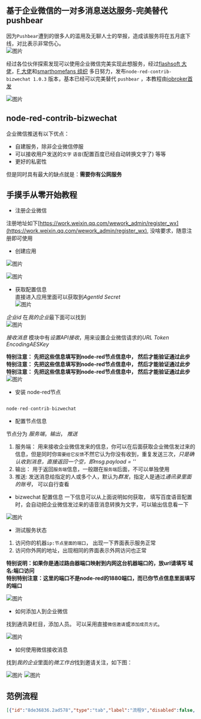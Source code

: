 基于企业微信的一对多消息送达服务-完美替代pushbear
----

因为`Pushbear`遭到的很多人的滥用及无聊人士的举报，造成该服务将在五月底下线，对比表示非常伤心。  
![图片](https://raw.githubusercontent.com/FlashSoft/node-red-contrib-bizwechat/master/images/1.png)

经过各位伙伴探索发现可以使用企业微信完美实现此想服务，经过[flashsoft 大佬](https://github.com/FlashSoft/)，[F 大佬](https://github.com/Lumy88)和[smarthomefans 组织](https://github.com/smarthomefans) 多日努力，发布`node-red-contrib-bizwechat 1.0.3` 版本，基本已经可以完美替代 `pushbear`  ，本教程由[iobroker首发](https://bbs.iobroker.cn/forum.php?mod=viewthread&tid=118&page=1&extra=#pid226)

![图片](https://raw.githubusercontent.com/FlashSoft/node-red-contrib-bizwechat/master/images/2.jpg)




node-red-contrib-bizwechat 
---
企业微信推送有以下优点：  
* 自建服务，除非企业微信停服
* 可以接收用户发送的`文字` `语音`(配置百度已经自动转换文字了) 等等
* 更好的私密性

但是同时具有最大的缺点就是：**需要你有公网服务**


手摸手从零开始教程
----
* 注册企业微信

注册地址如下[https://work.weixin.qq.com/wework_admin/register_wx](https://work.weixin.qq.com/wework_admin/register_wx), 没啥要求，随意注册即可使用

* 创建应用

![图片](https://raw.githubusercontent.com/FlashSoft/node-red-contrib-bizwechat/master/images/3.png)

![图片](https://raw.githubusercontent.com/FlashSoft/node-red-contrib-bizwechat/master/images/4.png)

* 获取配置信息  
直接进入应用里面可以获取到*AgentId* *Secret*  
![图片](https://raw.githubusercontent.com/FlashSoft/node-red-contrib-bizwechat/master/images/5.png)

*企业id* 在*我的企业*最下面可以找到  
![图片](https://raw.githubusercontent.com/FlashSoft/node-red-contrib-bizwechat/master/images/7.png)

*接收消息* 模块中有*设置API接收*，用来设置企业微信请求的*URL* *Token* *EncodingAESKey*  

**特别注意： 先把这些信息填写到node-red节点信息中， 然后才能验证通过此步**  
**特别注意： 先把这些信息填写到node-red节点信息中， 然后才能验证通过此步**  
**特别注意： 先把这些信息填写到node-red节点信息中， 然后才能验证通过此步**  
![图片](https://raw.githubusercontent.com/FlashSoft/node-red-contrib-bizwechat/master/images/6.png)

* 安装 node-red节点

```js

node-red-contrib-bizwechat
```

* 配置节点信息

节点分为 *服务端*，*输出*， *推送*    
  1. 服务端： 用来接收企业微信发来的信息，你可以在后面获取企业微信发过来的信息，但是同时你`需要给它反馈`不然它认为你没有收到，重复发送三次，*只是确认收到消息，直接返回一个空，即msg.payload = ''*
  2. 输出： 用于返回`服务端`信息，一般跟在`服务端`后面，不可以单独使用
  3. 推送: 发送消息给指定的人或多个人，默认为*群发*，指定人是通过*通讯录里面的账号*， 可以自行查看

* bizwechat 配置信息
一下信息可以从上面说明如何获取， 填写百度语音配置时，会自动把企业微信发过来的语音消息转换为文字，可以输出信息看一下

![图片](https://raw.githubusercontent.com/FlashSoft/node-red-contrib-bizwechat/master/images/8.png)

* 测试服务状态   
1. 访问你的机器`ip:节点里面的端口`， 出现一下界面表示服务正常   
2. 访问你外网的地址，出现相同的界面表示外网访问也正常

**特别说明：如果你是通过路由器端口映射到内网这台机器端口的，放url请填写 域名:端口访问**  
**特别特别注意：这里的端口不是node-red的1880端口，而已你节点信息里面填写的端口**

![图片](https://raw.githubusercontent.com/FlashSoft/node-red-contrib-bizwechat/master/images/9.png)


* 如何添加人到企业微信

找到通讯录栏目，添加人员。 可以采用直接`微信邀请`或`添加成员方式`。  

![图片](https://raw.githubusercontent.com/FlashSoft/node-red-contrib-bizwechat/master/images/10.png)


* 如何使用微信接收消息  

找到*我的企业*里面的*微工作台*找到邀请关注，如下图：

![图片](https://raw.githubusercontent.com/FlashSoft/node-red-contrib-bizwechat/master/images/11.png)
![图片](https://raw.githubusercontent.com/FlashSoft/node-red-contrib-bizwechat/master/images/12_1.png)


范例流程
---

```json
[{"id":"8de36836.2ad578","type":"tab","label":"流程9","disabled":false,"info":""},{"id":"d2cfbe29.54fd9","type":"debug","z":"8de36836.2ad578","name":"","active":true,"tosidebar":true,"console":false,"tostatus":false,"complete":"true","x":401,"y":246,"wires":[]},{"id":"f1a926c1.47a0c8","type":"bizwechat-input","z":"8de36836.2ad578","name":"1","bizwechat":"66803d6f.5417b4","x":209,"y":391,"wires":[["d2cfbe29.54fd9","5b134336.fa0bec"]]},{"id":"c022aade.b76af8","type":"bizwechat-output","z":"8de36836.2ad578","name":"","bizwechat":"66803d6f.5417b4","x":748,"y":314,"wires":[]},{"id":"5b134336.fa0bec","type":"function","z":"8de36836.2ad578","name":"","func":"\nmsg.payload = \"\"\nreturn msg;","outputs":1,"noerr":0,"x":486,"y":329,"wires":[["c022aade.b76af8"]]},{"id":"2976594b.99a2e6","type":"bizwechat-pushbear","z":"8de36836.2ad578","name":"","bizwechat":"66803d6f.5417b4","touser":"","toparty":"测试","title":"修改标题","description":"","x":510,"y":509,"wires":[["d2cfbe29.54fd9"]]},{"id":"e89a3e0a.48d71","type":"inject","z":"8de36836.2ad578","name":"","topic":"","payload":"","payloadType":"date","repeat":"","crontab":"","once":false,"onceDelay":0.1,"x":194,"y":507,"wires":[["d34c6f27.c06ed"]]},{"id":"d34c6f27.c06ed","type":"function","z":"8de36836.2ad578","name":"","func":"\nmsg.payload = `我们为记录思想和分享知识提供更专业的工具。 您可以使用 Cmd Markdown：\n\n> * 整理知识，学习笔记\n> * 发布日记，杂文，所见所想\n> * 撰写发布技术文稿（代码支持）\n> * 撰写发布学术论文（LaTeX 公式支持）\n\n![cmd-markdown-logo](https://www.zybuluo.com/static/img/logo.png)`\nreturn msg;","outputs":1,"noerr":0,"x":365,"y":509,"wires":[["2976594b.99a2e6"]]},{"id":"66803d6f.5417b4","type":"bizwechat-configurator","z":"","name":"","port":"3001","corpid":"wxc9daffb2cdab64b1","agentid":" ","corpsecret":" ","url":"","token":" ","aeskey":" ","client_id":"","client_secret":""}]
```

































